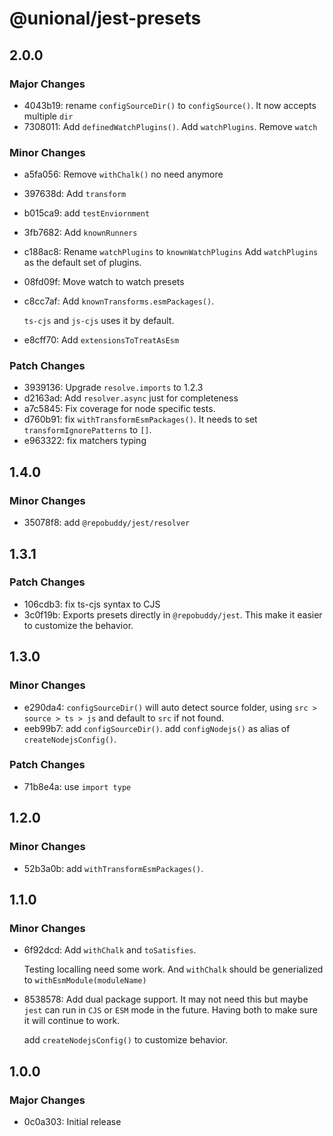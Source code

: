 # @unional/jest-presets

## 2.0.0

### Major Changes

- 4043b19: rename `configSourceDir()` to `configSource()`.
  It now accepts multiple `dir`
- 7308011: Add `definedWatchPlugins()`.
  Add `watchPlugins`.
  Remove `watch`

### Minor Changes

- a5fa056: Remove `withChalk()` no need anymore
- 397638d: Add `transform`
- b015ca9: add `testEnviornment`
- 3fb7682: Add `knownRunners`
- c188ac8: Rename `watchPlugins` to `knownWatchPlugins`
  Add `watchPlugins` as the default set of plugins.
- 08fd09f: Move watch to watch presets
- c8cc7af: Add `knownTransforms.esmPackages()`.

  `ts-cjs` and `js-cjs` uses it by default.

- e8cff70: Add `extensionsToTreatAsEsm`

### Patch Changes

- 3939136: Upgrade `resolve.imports` to 1.2.3
- d2163ad: Add `resolver.async` just for completeness
- a7c5845: Fix coverage for node specific tests.
- d760b91: fix `withTransformEsmPackages()`.
  It needs to set `transformIgnorePatterns` to `[]`.
- e963322: fix matchers typing

## 1.4.0

### Minor Changes

- 35078f8: add `@repobuddy/jest/resolver`

## 1.3.1

### Patch Changes

- 106cdb3: fix ts-cjs syntax to CJS
- 3c0f19b: Exports presets directly in `@repobuddy/jest`.
  This make it easier to customize the behavior.

## 1.3.0

### Minor Changes

- e290da4: `configSourceDir()` will auto detect source folder,
  using `src > source > ts > js` and default to `src` if not found.
- eeb99b7: add `configSourceDir()`.
  add `configNodejs()` as alias of `createNodejsConfig()`.

### Patch Changes

- 71b8e4a: use `import type`

## 1.2.0

### Minor Changes

- 52b3a0b: add `withTransformEsmPackages()`.

## 1.1.0

### Minor Changes

- 6f92dcd: Add `withChalk` and `toSatisfies`.

  Testing localling need some work.
  And `withChalk` should be generialized to `withEsmModule(moduleName)`

- 8538578: Add dual package support.
  It may not need this but maybe `jest` can run in `CJS` or `ESM` mode in the future.
  Having both to make sure it will continue to work.

  add `createNodejsConfig()` to customize behavior.

## 1.0.0

### Major Changes

- 0c0a303: Initial release
